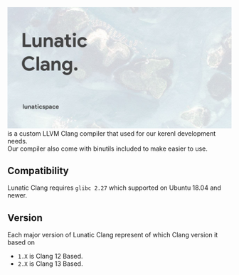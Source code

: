 ![Banner](https://github.com/LunaticSpace/LunaticClang/raw/README/Banner.jpg)
is a custom LLVM Clang compiler that used for our kerenl development needs.  
Our compiler also come with binutils included to make easier to use.

## Compatibility
Lunatic Clang requires ```glibc 2.27``` which supported on Ubuntu 18.04 and newer.

## Version
Each major version of Lunatic Clang represent of which Clang version it based on
- ```1.X``` is Clang 12 Based.
- ```2.X``` is Clang 13 Based.